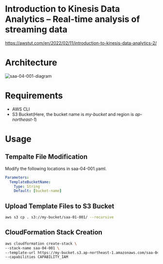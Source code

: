 # Introduction to Kinesis Data Analytics – Real-time analysis of streaming data

https://awstut.com/en/2022/02/11/introduction-to-kinesis-data-analytics-2/

# Architecture

![saa-04-001-diagram](https://user-images.githubusercontent.com/84276199/209002272-4ef4991f-2694-4c99-bdb2-99768f96a75a.png)

# Requirements

* AWS CLI
* S3 Bucket(Here, the bucket name is *my-bucket* and region is *ap-northeast-1*)

# Usage

## Tempalte File Modification

Modify the following locations in saa-04-001.yaml.

```yaml
Parameters:
  TemplateBucketName:
    Type: String
    Default: [bucket-name]
```

## Upload  Template Files to S3 Bucket

```bash
aws s3 cp . s3://my-bucket/saa-01-001/ --recursive
```

## CloudFormation Stack Creation

```bash
aws cloudformation create-stack \
--stack-name saa-04-001 \
--template-url https://my-bucket.s3.ap-northeast-1.amazonaws.com/saa-04-001/saa-04-001.yaml \
--capabilities CAPABILITY_IAM
```
